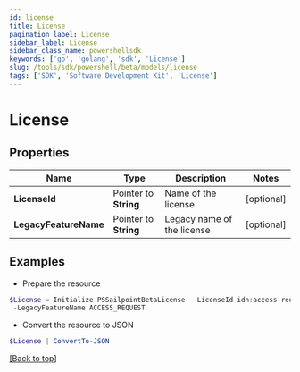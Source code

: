 ```yaml
---
id: license
title: License
pagination_label: License
sidebar_label: License
sidebar_class_name: powershellsdk
keywords: ['go', 'golang', 'sdk', 'License'] 
slug: /tools/sdk/powershell/beta/models/license
tags: ['SDK', 'Software Development Kit', 'License']
---
```



# License

## Properties

Name | Type | Description | Notes
------------ | ------------- | ------------- | -------------
**LicenseId** |  Pointer to **String** | Name of the license | [optional] 
**LegacyFeatureName** |  Pointer to **String** | Legacy name of the license | [optional] 

## Examples

- Prepare the resource
```powershell
$License = Initialize-PSSailpointBetaLicense  -LicenseId idn:access-request `
 -LegacyFeatureName ACCESS_REQUEST
```

- Convert the resource to JSON
```powershell
$License | ConvertTo-JSON
```


[[Back to top]](#) 

